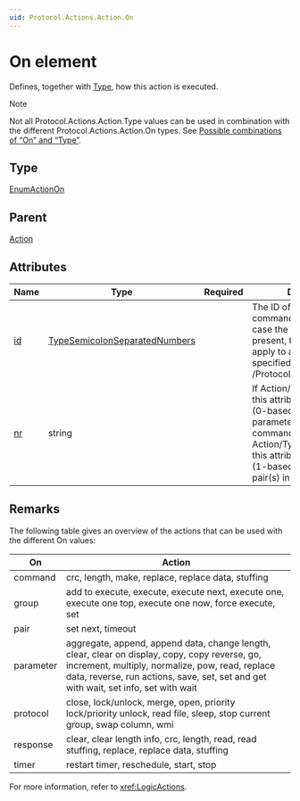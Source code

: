 ```yaml
---
uid: Protocol.Actions.Action.On
---
```


# On element

Defines, together with [Type](xref:Protocol.Actions.Action.Type), how this action is executed.

> [!NOTE]
> Not all Protocol.Actions.Action.Type values can be used in combination with the different Protocol.Actions.Action.On types. See [Possible combinations of “On” and “Type”](xref:LogicActionsOverview).

## Type

[EnumActionOn](xref:Protocol-EnumActionOn)

## Parent

[Action](xref:Protocol.Actions.Action)

## Attributes

|Name|Type|Required|Description|
|--- |--- |--- |--- |
|[id](xref:Protocol.Actions.Action.On-id)|[TypeSemicolonSeparatedNumbers](xref:Protocol-TypeSemicolonSeparatedNumbers)||The ID of the parameter, command, response, etc. In case the "id" attribute is not present, the trigger will apply to all items of the type specified in /Protocol/Actions/Action/On.|
|[nr](xref:Protocol.Actions.Action.On-nr)|string||If Action/Type is "reverse", this attribute specifies the (0-based) position(s) of the parameter(s) in the command/response. If Action/Type is "set next", this attribute specifies the (1-based) position(s) of the pair(s) in the group.|

## Remarks

The following table gives an overview of the actions that can be used with the different On values:

|On|Action|
|--- |--- |
|command|crc, length, make, replace, replace data, stuffing|
|group|add to execute, execute, execute next, execute one, execute one top, execute one now, force execute, set|
|pair| set next, timeout|
|parameter| aggregate, append, append data, change length, clear, clear on display, copy, copy reverse, go, increment, multiply, normalize, pow, read, replace data, reverse, run actions, save, set, set and get with wait, set info, set with wait|
|protocol|close, lock/unlock, merge, open, priority lock/priority unlock, read file, sleep, stop current group, swap column, wmi|
|response|clear, clear length info, crc, length, read, read stuffing, replace, replace data, stuffing|
|timer|restart timer, reschedule, start, stop|

For more information, refer to <xref:LogicActions>.
